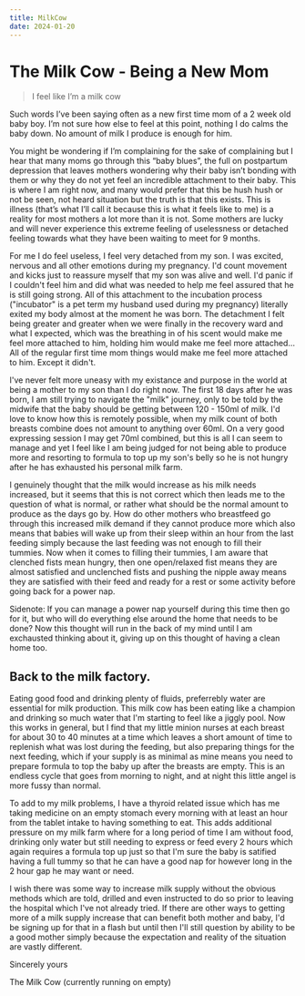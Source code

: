 ```yaml
---
title: MilkCow
date: 2024-01-20
---
```

# The Milk Cow - Being a New Mom
> I feel like I’m a milk cow

Such words I’ve been saying often as a new first time mom of a 2 week old baby boy. I’m not sure how else to feel at this point, nothing I do calms the baby down. No amount of milk I produce is enough for him. 

You might be wondering if I’m complaining for the sake of complaining but I hear that many moms go through this “baby blues”, the full on postpartum depression that leaves mothers wondering why their baby isn’t bonding with them or why they do not yet feel an incredible attachment to their baby. This is where I am right now, and many would prefer that this be hush hush or not be seen, not heard situation but the truth is that this exists. This is illness (that’s what I’ll call it because this is what it feels like to me) is a reality for most mothers a lot more than it is not. Some mothers are lucky and will never experience this extreme feeling of uselessness or detached feeling towards what they have been waiting to meet for 9 months. 

For me I do feel useless, I feel very detached from my son. I was excited, nervous and all other emotions during my pregnancy. I'd count movement and kicks just to reassure myself that my son was alive and well. I'd panic if I couldn't feel him and did what was needed to help me feel assured that he is still going strong. All of this attachment to the incubation process ("incubator" is a pet term my husband used during my pregnancy) literally exited my body almost at the moment he was born. The detachment I felt being greater and greater when we were finally in the recovery ward and what I expected, which was the breathing in of his scent would make me feel more attached to him, holding him would make me feel more attached... All of the regular first time mom things would make me feel more attached to him. Except it didn't. 

I've never felt more uneasy with my existance and purpose in the world at being a mother to my son than I do right now. The first 18 days after he was born, I am still trying to navigate the "milk" journey, only to be told by the midwife that the baby should be getting between 120 - 150ml of milk. I'd love to know how this is remotely possible, when my milk count of both breasts combine does not amount to anything over 60ml. On a very good expressing session I may get 70ml combined, but this is all I can seem to manage and yet I feel like I am being judged for not being able to produce more and resorting to formula to top up my son's belly so he is not hungry after he has exhausted his personal milk farm.

I genuinely thought that the milk would increase as his milk needs increased, but it seems that this is not correct which then leads me to the question of what is normal, or rather what should be the normal amount to produce as the days go by. How do other mothers who breastfeed go through this increased milk demand if they cannot produce more which also means that babies will wake up from their sleep within an hour from the last feeding simply because the last feeding was not enough to fill their tummies. Now when it comes to filling their tummies, I am aware that clenched fists mean hungry, then one open/relaxed fist means they are almost satisfied and unclenched fists and pushing the nipple away means they are satisfied with their feed and ready for a rest or some activity before going back for a power nap.

Sidenote: If you can manage a power nap yourself during this time then go for it, but who will do everything else around the home that needs to be done? Now this thought will run in the back of my mind until I am exchausted thinking about it, giving up on this thought of having a clean home too. 

## Back to the milk factory.

Eating good food and drinking plenty of fluids, preferrebly water are essential for milk production. This milk cow has been eating like a champion and drinking so much water that I'm starting to feel like a jiggly pool. Now this works in general, but I find that my little minion nurses at each breast for about 30 to 40 minutes at a time which leaves a short amount of time to replenish what was lost during the feeding, but also preparing things for the next feeding, which if your supply is as minimal as mine means you need to prepare formula to top the baby up after the breasts are empty. This is an endless cycle that goes from morning to night, and at night this little angel is more fussy than normal. 

To add to my milk problems, I have a thyroid related issue which has me taking medicine on an empty stomach every morning with at least an hour from the tablet intake to having something to eat. This adds additional pressure on my milk farm where for a long period of time I am without food, drinking only water but still needing to express or feed every 2 hours which again requires a formula top up just so that I'm sure the baby is satified having a full tummy so that he can have a good nap for however long in the 2 hour gap he may want or need. 

I wish there was some way to increase milk supply without the obvious methods which are told, drilled and even instructed to do so prior to leaving the hospital which I've not already tried. If there are other ways to getting more of a milk supply increase that can benefit both mother and baby, I'd be signing up for that in a flash but until then I'll still question by ability to be a good mother simply because the expectation and reality of the situation are vastly different.

Sincerely yours

The Milk Cow (currently running on empty)


